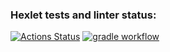 ### Hexlet tests and linter status:
[![Actions Status](https://github.com/Sabshor/java-project-78/actions/workflows/hexlet-check.yml/badge.svg)](https://github.com/Sabshor/java-project-78/actions)
[![gradle workflow](https://github.com/Sabshor/java-project-78/actions/workflows/gradle.yml/badge.svg)](https://github.com/Sabshor/java-project-78/actions/workflows/gradle.yml)
